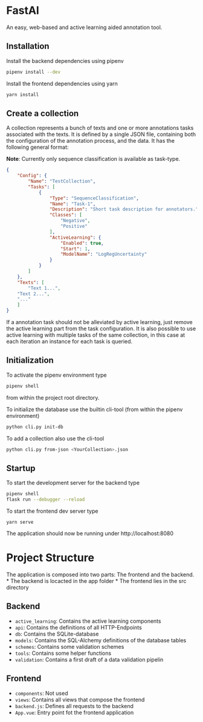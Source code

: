 # FastAl

An easy, web-based and active learning aided annotation tool.

## Installation

Install the backend dependencies using pipenv

```bash
pipenv install --dev
```

Install the frontend dependencies using yarn

```bash
yarn install
```

## Create a collection

A collection represents a bunch of texts and one or more annotations tasks associated with the texts.
It is defined by a single JSON file, containing both the configuration of the annotation process, and the data.
It has the following general format:

__Note__: Currently only sequence classification is available as task-type.

```json
{
    "Config": {
        "Name": "TestCollection",
        "Tasks": [
            {
                "Type": "SequenceClassification",
                "Name": "Task-1",
                "Description": "Short task description for annotators.",
                "Classes": [
                    "Negative",
                    "Positive"
                ],
                "ActiveLearning": {
                    "Enabled": true,
                    "Start": 1,
                    "ModelName": "LogRegUncertainty"
                }
            }
        ]
    },
    "Texts": [
        "Text 1...", 
	"Text 2...",
	"..."
    ]
}
```

If a annotation task should not be alleviated by active learning, just remove the active learning part
from the task configuration.
It is also possible to use active learning with multiple tasks of the same collection, in this case at each iteration
an instance for each task is queried.


## Initialization

To activate the pipenv environment type 
```bash
pipenv shell
```
from within the project root directory.

To initialize the database use the builtin cli-tool (from within the pipenv environment)
```bash
python cli.py init-db
```

To add a collection also use the cli-tool
```bash
python cli.py from-json <YourCollection>.json
```

## Startup

To start the development server for the backend type

```bash
pipenv shell
flask run --debugger --reload
```

To start the frontend dev server type

```
yarn serve
```

The application should now be running under http://localhost:8080

<!--## Define custom active learning components-->

# Project Structure

The application is composed into two parts: The frontend and the backend.
    * The backend is locacted in the app folder
    * The frontend lies in the src directory

## Backend
* `active_learning`: Contains the active learning components
* `api`: Contains the definitions of all HTTP-Endpoints
* `db`: Contains the SQLite-database
* `models`: Contains the SQL-Alchemy definitions of the database tables
* `schemes`: Contains some validation schemes
* `tools`: Contains some helper functions
* `validation`: Contains a first draft of a data validation pipelin

## Frontend

* `components`: Not used
* `views`: Contains all views that compose the frontend
* `backend.js`: Defines all requests to the backend
* `App.vue`: Entry point fot the frontend application
